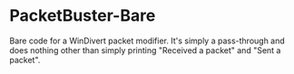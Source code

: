 # PacketBuster-Bare

Bare code for a WinDivert packet modifier. It's simply a pass-through and does nothing other than simply printing "Received a packet" and "Sent a packet". 
